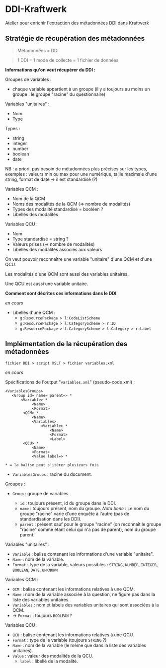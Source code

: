 # DDI-Kraftwerk
Atelier pour enrichir l'extraction des métadonnées DDI dans Kraftwerk

## Stratégie de récupération des métadonnées

> Métadonnées = DDI

> 1 DDI = 1 mode de collecte = 1 fichier de données

**Informations qu'on veut récupérer du DDI :**

Groupes de variables :

- chaque variable appartient à un groupe (il y a toujours au moins un groupe : le groupe "racine" du questionnaire)

Variables "unitaires" :

- Nom
- Type

Types :

- string
- integer
- number
- boolean
- date

NB : a priori, pas besoin de métadonnées plus précises sur les types, exemples : valeurs min ou max pour une numérique, taille maximale d'une string, format de date -> il est standardisé (?)

Variables QCM :

- Nom de la QCM
- Noms des modalités de la QCM (=> nombre de modalités)
- Types des modalité standardisé = booléen ?
- Libellés des modalités

Variables QCU :

- Nom
- Type standardisé = string ?
- Valeurs prises (=> nombre de modalités)
- Libellés des modalités associés aux valeurs

On veut pouvoir reconnaître une variable "unitaire" d'une QCM et d'une QCU.

Les modalités d'une QCM sont aussi des variables unitaires.

Une QCU est aussi une variable unitaire.

**Comment sont décrites ces informations dans le DDI**

_en cours_

- Libellés d'une QCM :
  - `g:ResourcePackage > l:CodeListScheme`
  - `g:ResourcePackage > l:CategoryScheme > r:ID`
  - `g:ResourcePackage > l:CategoryScheme > l:Category > r:Label`

## Implémentation de la récupération des métadonnées

`fichier DDI > script XSLT > fichier variables.xml`

_en cours_

Spécifications de l'output "`variables.xml`" (pseudo-code xml) :

```
<VariablesGroups>
   <Group id= name= parent=> *
       <Variable> *
            <Name>
            <Format>
        <QCM> *
            <Name>
            <Variables>
                <Variable> *
                    <Name>
                    <Format>
                    <Label>
        <QCU> *
            <Name>
            <Format>
            <Value label=> *

* = la balise peut s'itérer plusieurs fois
```

- `VariablesGroups` : racine du document.

Groupes :

- `Group` : groupe de variables.

  - `id` : toujours présent, id du groupe dans le DDI.
  - `name` : toujours présent, nom du groupe. _Nota bene :_ Le nom du groupe "racine" varie d'une enquête à l'autre (pas de standardisation dans les DDI).
  - `parent` : présent sauf pour le groupe "racine" (on reconnaît le groupe "racine" comme étant celui qui n'a pas de parent), nom du groupe parent.

Variables "unitaires" :

- `Variable` : balise contenant les informations d'une variable "unitaire".
- `Name` : nom de la variable.
- `Format` : type de la variable, valeurs possibles : `STRING`, `NUMBER`, `INTEGER`, `BOOLEAN`, `DATE`, `UNKNOWN`

Variables QCM :

- `QCM` : balise contenant les informations relatives à une QCM.
- `Name` : nom de la variable associée à la question, ne figure pas dans la liste des variables unitaires.
- `Variables` : nom et labels des variables unitaires qui sont associées à la QCM.
- -> `Format` : toujours `BOOLEAN` ?

Variables QCU :

- `QCU` : balise contenant les informations relatives à une QCU.
- `Format` : type de la variable (toujours `STRING` ?)
- `Name` : nom de la variable (le même que dans la liste des variables unitaires).
- `Value` : valeur des modalités de la QCU.
  - `label` : libellé de la modalité.
